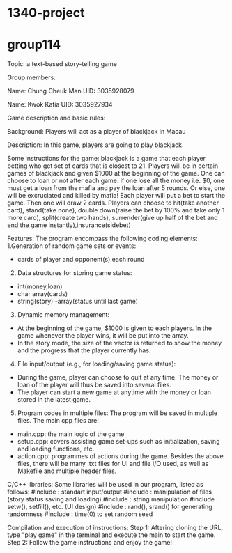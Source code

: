 # 1340-project
# group114

Topic: a text-based story-telling game

Group members:

Name: Chung Cheuk Man
UID: 3035928079

Name: Kwok Katia
UID: 3035927934

Game description and basic rules:

Background: Players will act as a player of blackjack in Macau 

Description: In this game, players are going to play blackjack.

Some instructions for the game: 
blackjack is a game that each player betting who get set of cards that is closest to 21. 
Players will be in certain games of blackjack and given $1000 at the beginning of the game.
One can choose to loan or not after each game.
if one lose all the money i.e. $0, one must get a loan from the mafia and pay the loan after 5 rounds. Or else, one will be excruciated and killed by mafia!
Each player will put a bet to start the game. Then one will draw 2 cards.
Players can choose to hit(take another card), stand(take none), double down(raise the bet by 100% and take only 1 more card), split(create two hands), surrender(give up half of the bet and end the game instantly),insurance(sidebet)



Features:
The program encompass the following coding elements:
1.Generation of random game sets or events:
- cards of player and opponent(s) each round


2. Data structures for storing game status:
- int(money,loan)
- char array(cards)
- string(story)
-array(status until last game)


3. Dynamic memory management:
- At the beginning of the game,  $1000 is given to each players. In the game whenever the player wins, it will be put into the array. 
- In the story mode, the size of the vector is returned to show the money and the progress that the player currently has.

4. File input/output (e.g., for loading/saving game status):
- During the game, player can choose to quit at any time. The money or loan of the player will thus be saved into several files.
- The player can start a new game at anytime with the money or loan stored in the latest game.

5. Program codes in multiple files:
The program will be saved in multiple files. The main cpp files are:
- main.cpp: the main logic of the game
- setup.cpp: covers assisting game set-ups such as initialization, saving and loading functions, etc.
- action.cpp: programmes of actions during the game.
Besides the above files, there will be many .txt files for UI and file I/O used, as well as Makefile and multiple header files.

C/C++ libraries:
Some libraries will be used in our program, listed as follows:
#include <iostream>: standart input/output
#include <fstream>: manipulation of files (story status saving and loading)
#include <string>: string manipulation
#include <iomanip>: setw(), setfill(), etc. (UI design)
#include <cstdlib>: rand(), srand() for generating randomness 
#include <ctime>: time(0) to set random seed
  
Compilation and execution of instructions:
Step 1: Aftering cloning the URL, type "play game" in the terminal and execute the main to start the game. 
Step 2: Follow the game instructions and enjoy the game!
